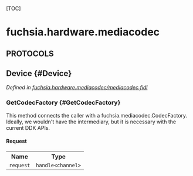 [TOC]

# fuchsia.hardware.mediacodec


## **PROTOCOLS**

## Device {#Device}
*Defined in [fuchsia.hardware.mediacodec/mediacodec.fidl](https://fuchsia.googlesource.com/fuchsia/+/master/zircon/system/fidl/fuchsia-hardware-mediacodec/mediacodec.fidl#8)*


### GetCodecFactory {#GetCodecFactory}

<p>This method connects the caller with a fuchsia.mediacodec.CodecFactory.
Ideally, we wouldn't have the intermediary, but it is necessary with the current
DDK APIs.</p>

#### Request
<table>
    <tr><th>Name</th><th>Type</th></tr>
    <tr>
            <td><code>request</code></td>
            <td>
                <code>handle&lt;channel&gt;</code>
            </td>
        </tr></table>



















